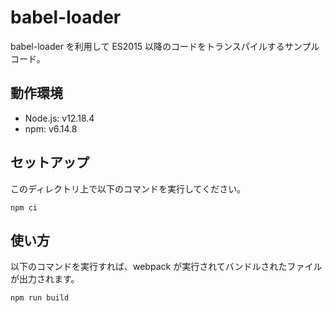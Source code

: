 # babel-loader

babel-loader を利用して ES2015 以降のコードをトランスパイルするサンプルコード。

## 動作環境

- Node.js: v12.18.4
- npm: v6.14.8

## セットアップ

このディレクトリ上で以下のコマンドを実行してください。

```
npm ci
```

## 使い方

以下のコマンドを実行すれば、webpack が実行されてバンドルされたファイルが出力されます。

```
npm run build
```
